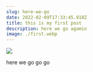 ```yaml
---
slug: here-we-go
date: 2022-02-09T17:33:45.918Z
title: this is my first post
description: here we go agamin
image: ./first.webp
---
```

![](content/273414794_311295781034881_91250611366401383_n.jpg)

here we go go go